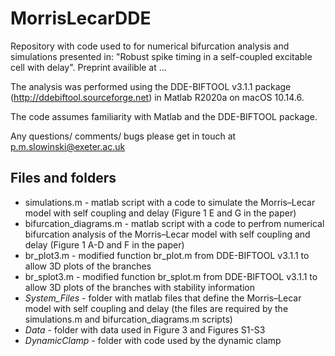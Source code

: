 # MorrisLecarDDE

Repository with code used to for numerical bifurcation analysis and simulations presented in: "Robust spike timing in a self-coupled excitable
cell with delay". Preprint availible at ...

The analysis was performed using the DDE-BIFTOOL v3.1.1 package (http://ddebiftool.sourceforge.net) in Matlab R2020a on macOS 10.14.6.

The code assumes familiarity with Matlab and the DDE-BIFTOOL package.

Any questions/ comments/ bugs please get in touch at p.m.slowinski@exeter.ac.uk

## Files and folders
* simulations.m - matlab script with a code to simulate the Morris–Lecar model with self coupling and delay (Figure 1 E and G in the paper)
* bifurcation_diagrams.m - matlab script with a code to perfrom numerical bifurcation analysis of the Morris–Lecar model with self coupling and delay (Figure 1 A-D and F in the paper)
* br_plot3.m - modified function br_plot.m from DDE-BIFTOOL v3.1.1 to allow 3D plots of the branches
* br_splot3.m - modified function br_splot.m from DDE-BIFTOOL v3.1.1 to allow 3D plots of the branches with stability information
* _System_Files_ - folder with matlab files that define the Morris–Lecar model with self coupling and delay (the files are required by the simulations.m and bifurcation_diagrams.m scripts)
* _Data_ - folder with data used in Figure 3 and Figures S1-S3
* _DynamicClamp_ - folder with code used by the dynamic clamp
